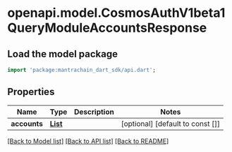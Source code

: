 # openapi.model.CosmosAuthV1beta1QueryModuleAccountsResponse

## Load the model package
```dart
import 'package:mantrachain_dart_sdk/api.dart';
```

## Properties
Name | Type | Description | Notes
------------ | ------------- | ------------- | -------------
**accounts** | [**List<EvmAccountDefaultResponseDetailsInner>**](EvmAccountDefaultResponseDetailsInner.md) |  | [optional] [default to const []]

[[Back to Model list]](../README.md#documentation-for-models) [[Back to API list]](../README.md#documentation-for-api-endpoints) [[Back to README]](../README.md)


